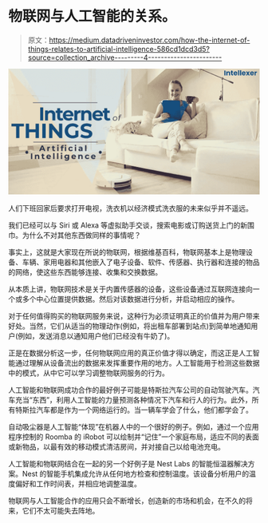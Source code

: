 # 物联网与人工智能的关系。

> 原文：<https://medium.datadriveninvestor.com/how-the-internet-of-things-relates-to-artificial-intelligence-586cd1dcd3d5?source=collection_archive---------4----------------------->

![](img/4ee775a8c94460103e1c9daa97bc86bf.png)

人们下班回家后要求打开电视，洗衣机以经济模式洗衣服的未来似乎并不遥远。

我们已经可以与 Siri 或 Alexa 等虚拟助手交谈，搜索电影或订购送货上门的新围巾。为什么不对其他东西做同样的事情呢？

事实上，这就是大家现在所说的物联网，根据维基百科，物联网基本上是物理设备、车辆、家用电器和其他嵌入了电子设备、软件、传感器、执行器和连接的物品的网络，使这些东西能够连接、收集和交换数据。

从本质上讲，物联网技术是关于内置传感器的设备，这些设备通过互联网连接向一个或多个中心位置提供数据。然后对该数据进行分析，并启动相应的操作。

对于任何值得购买的物联网服务来说，这种行为必须证明真正的价值并为用户带来好处。当然，它们从适当的物理动作(例如，将出租车部署到站点)到简单地通知用户(例如，发送消息以通知用户他们已经没有牛奶了)。

正是在数据分析这一步，任何物联网应用的真正价值才得以确定，而这正是人工智能通过理解从设备流出的数据来发挥重要作用的地方。人工智能用于检测这些数据中的模式，从中它可以学习调整物联网服务的行为。

人工智能和物联网成功合作的最好例子可能是特斯拉汽车公司的自动驾驶汽车。汽车充当“东西”，利用人工智能的力量预测各种情况下汽车和行人的行为。此外，所有特斯拉汽车都是作为一个网络运行的。当一辆车学会了什么，他们都学会了。

自动吸尘器是人工智能“体现”在机器人中的一个很好的例子。例如，通过一个应用程序控制的 Roomba 的 iRobot 可以绘制并“记住”一个家庭布局，适应不同的表面或新物品，以最有效的移动模式清洁房间，并对接自己以给电池充电。

人工智能和物联网结合在一起的另一个好例子是 Nest Labs 的智能恒温器解决方案。Nest 的智能手机集成允许从任何地方检查和控制温度。该设备分析用户的温度偏好和工作时间表，并相应地调整温度。

物联网与人工智能合作的应用只会不断增长，创造新的市场和机会，在不久的将来，它们不太可能失去阵地。